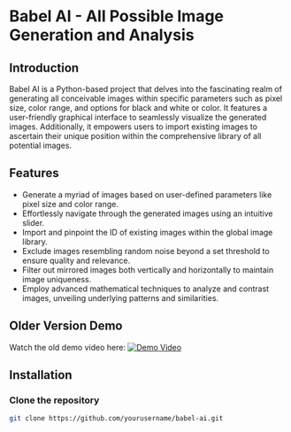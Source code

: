 # Babel AI - All Possible Image Generation and Analysis

## Introduction
Babel AI is a Python-based project that delves into the fascinating realm of generating all conceivable images within specific parameters such as pixel size, color range, and options for black and white or color. It features a user-friendly graphical interface to seamlessly visualize the generated images. Additionally, it empowers users to import existing images to ascertain their unique position within the comprehensive library of all potential images.

## Features
- Generate a myriad of images based on user-defined parameters like pixel size and color range.
- Effortlessly navigate through the generated images using an intuitive slider.
- Import and pinpoint the ID of existing images within the global image library.
- Exclude images resembling random noise beyond a set threshold to ensure quality and relevance.
- Filter out mirrored images both vertically and horizontally to maintain image uniqueness.
- Employ advanced mathematical techniques to analyze and contrast images, unveiling underlying patterns and similarities.

## Older Version Demo

Watch the old demo video here: 
[![Demo Video](https://img.youtube.com/vi/m8VoOoMR46E/0.jpg)](https://www.youtube.com/watch?v=m8VoOoMR46E)

## Installation

### Clone the repository
```bash
git clone https://github.com/yourusername/babel-ai.git
